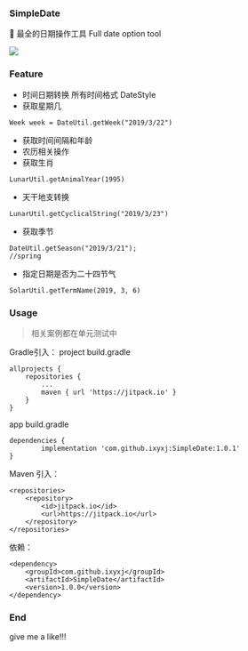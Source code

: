 ### SimpleDate
:dash: 最全的日期操作工具 Full date option tool

[![](https://jitpack.io/v/ixyxj/SimpleDate.svg)](https://jitpack.io/#ixyxj/SimpleDate)

### Feature
- 时间日期转换 所有时间格式 DateStyle
- 获取星期几
```
Week week = DateUtil.getWeek("2019/3/22")
```
- 获取时间间隔和年龄
- 农历相关操作
- 获取生肖
```
LunarUtil.getAnimalYear(1995)
```
- 天干地支转换
```
LunarUtil.getCyclicalString("2019/3/23")
```
- 获取季节
```
DateUtil.getSeason("2019/3/21");
//spring
```
- 指定日期是否为二十四节气
```
SolarUtil.getTermName(2019, 3, 6)
```

### Usage
> 相关案例都在单元测试中

Gradle引入：
project build.gradle
```
allprojects {
    repositories {
        ...
        maven { url 'https://jitpack.io' }
    }
}
```
app build.gradle
```
dependencies {
        implementation 'com.github.ixyxj:SimpleDate:1.0.1'
}
```

Maven 引入：
```
<repositories>
    <repository>
        <id>jitpack.io</id>
        <url>https://jitpack.io</url>
    </repository>
</repositories>
```
依赖：
```
<dependency>
    <groupId>com.github.ixyxj</groupId>
    <artifactId>SimpleDate</artifactId>
    <version>1.0.0</version>
</dependency>
```

### End
give me a like!!!
